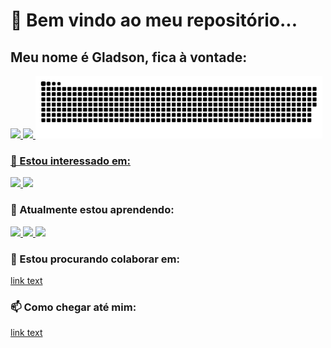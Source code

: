 # 👋 Bem vindo ao meu repositório...
## Meu nome é Gladson, fica à vontade:

<div>
  <a href="https://github.com/gladson">
  <img height="180em" src="https://github-readme-stats.vercel.app/api?username=gladson&show_icons=true&theme=dracula&include_all_commits=true&count_private=true"/>
  <img height="180em" src="https://github-readme-stats.vercel.app/api/top-langs/?username=gladson&layout=compact&langs_count=7&theme=dracula&count_private=true"/>
  <img height="100em" src="https://raw.githubusercontent.com/gladson/gladson/main/github-gladson-contribution.svg"/>
</div>


  ### 👀 Estou interessado em:
  <a href="https://www.linkedin.com/in/gladson-s-brito/">
    <img height="30em" src="https://img.shields.io/badge/LinkedIn-0077B5?style=for-the-badge&logo=linkedin&logoColor=white"/>
  </a>
  <a href="https://github.com/gladson/">
    <img height="30em" src="https://img.shields.io/badge/GitHub-100000?style=for-the-badge&logo=github&logoColor=white"/>
  </a>
  
  ### 🌱 Atualmente estou aprendendo:
  <a href="#">
    <img height="30em" src="https://img.shields.io/badge/Go-00ADD8?style=for-the-badge&logo=go&logoColor=white"/>
  </a>
  <a href="#">
    <img height="30em" src="https://img.shields.io/badge/Dart-0175C2?style=for-the-badge&logo=dart&logoColor=white"/>
  </a>
  <a href="#">
    <img height="30em" src="https://img.shields.io/badge/Elixir-4B275F?style=for-the-badge&logo=elixir&logoColor=white"/>
  </a>
  
  ### 💞️ Estou procurando colaborar em:
  <a href="url">link text</a>
  
  ### 📫 Como chegar até mim:
  <a href="url">link text</a>

<!---
gladson/gladson is a ✨ special ✨ repository because its `README.md` (this file) appears on your GitHub profile.
You can click the Preview link to take a look at your changes.
--->
